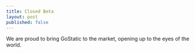 ```yaml
---
title: Closed Beta
layout: post
published: false
---
```

We are proud to bring GoStatic to the market, opening up to the eyes of the world.
